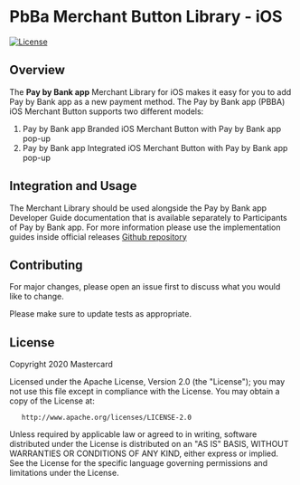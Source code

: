 # PbBa Merchant Button Library - iOS

[![License](https://img.shields.io/badge/License-Apache%202.0-blue.svg)](https://opensource.org/licenses/Apache-2.0)

## Overview <a name="overview"></a>
The **Pay by Bank app** Merchant Library for iOS makes it easy for you to add Pay by Bank app as a new payment method.
The Pay by Bank app (PBBA) iOS Merchant Button supports two different models:
 1. Pay by Bank app Branded iOS Merchant Button with Pay by Bank app pop-up
 2. Pay by Bank app Integrated iOS Merchant Button with Pay by Bank app pop-up

## Integration and Usage <a name="usage"></a>
The Merchant Library should be used alongside the Pay by Bank app Developer Guide documentation that is available separately to Participants of Pay by Bank app.
For more information please use the implementation guides inside official releases
[Github repository](https://github.com/Mastercard/pbba-merchant-button-library-iOS/releases)

## Contributing
For major changes, please open an issue first to discuss what you would like to change.

Please make sure to update tests as appropriate.

## License <a name="license"></a>
Copyright 2020 Mastercard

Licensed under the Apache License, Version 2.0 (the "License"); you may not use this file except in compliance with
the License. You may obtain a copy of the License at:

       http://www.apache.org/licenses/LICENSE-2.0

Unless required by applicable law or agreed to in writing, software distributed under the License is distributed on
an "AS IS" BASIS, WITHOUT WARRANTIES OR CONDITIONS OF ANY KIND, either express or implied. See the License for the
specific language governing permissions and limitations under the License.
